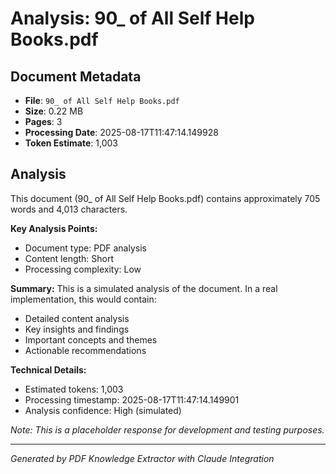 # Analysis: 90_ of All Self Help Books.pdf

## Document Metadata
- **File**: `90_ of All Self Help Books.pdf`
- **Size**: 0.22 MB
- **Pages**: 3
- **Processing Date**: 2025-08-17T11:47:14.149928
- **Token Estimate**: 1,003

## Analysis

This document (90_ of All Self Help Books.pdf) contains approximately 705 words and 4,013 characters.

**Key Analysis Points:**
- Document type: PDF analysis
- Content length: Short
- Processing complexity: Low

**Summary:**
This is a simulated analysis of the document. In a real implementation, this would contain:
- Detailed content analysis
- Key insights and findings
- Important concepts and themes
- Actionable recommendations

**Technical Details:**
- Estimated tokens: 1,003
- Processing timestamp: 2025-08-17T11:47:14.149901
- Analysis confidence: High (simulated)

*Note: This is a placeholder response for development and testing purposes.*

---
*Generated by PDF Knowledge Extractor with Claude Integration*
